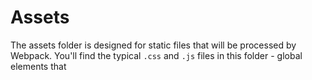# Assets

The assets folder is designed for static files that will be processed by Webpack. You'll find the typical `.css` and
`.js` files in this folder - global elements that
